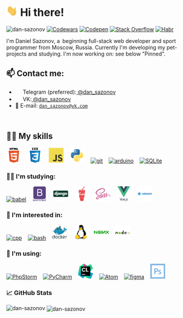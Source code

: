 <h1><img src="https://raw.githubusercontent.com/dan-sazonov/dan-sazonov/main/hi.gif" width="30px" alt=""> Hi there!</h1>
<p align="left"> 
  <img src="https://komarev.com/ghpvc/?username=dan-sazonov&label=Profile%20views&color=0e75b6&style=flat" alt="dan-sazonov">
  <a href="https://www.codewars.com/users/dan-sazonov" target="_blank"><img src="https://img.shields.io/badge/Codewars-Profile-brightgreen?logo=codewars" alt="Codewars"></a>
  <a href="https://codepen.io/dan-sazonov" target="_blank"><img src="https://img.shields.io/badge/Codepen-Profile-brightgreen?logo=codepen" alt="Codepen"></a>
  <a href="https://stackexchange.com/users/19906388/dan-sazonov?tab=accounts" target="_blank"><img src="https://img.shields.io/badge/Stack%20Overflow-Profile-brightgreen?logo=stack-overflow" alt="Stack Overflow"></a>
  <a href="https://habr.com/ru/users/dan-sazonov/" target="_blank"><img src="https://img.shields.io/badge/Habr-Profile-brightgreen?logo=habr" alt="Habr"></a>
</p>
I'm Daniel Sazonov, a beginning full-stack web developer and sport programmer from Moscow, Russia. Currently I'm developing my pet-projects and studying. I'm now working on: see below "Pinned".<br>

## 📫 Contact me:
- <img src="https://upload.wikimedia.org/wikipedia/commons/thumb/8/82/Telegram_logo.svg/768px-Telegram_logo.svg.png" width=16 height=16> Telegram (preferred):<a href="https://t.me/dan_sazonov"> @dan_sazonov</a>  
- <img src="https://upload.wikimedia.org/wikipedia/commons/2/21/VK.com-logo.svg" width=16 height=16> VK:<a href="https://vk.com/dan_sazonov"> @dan_sazonov</a> 
- 📩 E-mail: [`dan_sazonov@vk.com`](mailto:/dan_sazonov@vk.com)
<br>
<h2>👨‍💻 My skills</h2>
<p align="left">
  <a href="https://www.w3.org/html/" target="_blank"><img src="https://raw.githubusercontent.com/devicons/devicon/master/icons/html5/html5-original-wordmark.svg" alt="html5" width="40" height="40"/></a>&nbsp;&nbsp;&nbsp;
  <a href="https://www.w3schools.com/css/" target="_blank"><img src="https://raw.githubusercontent.com/devicons/devicon/master/icons/css3/css3-original-wordmark.svg" alt="css3" width="40" height="40"/></a>&nbsp;&nbsp;&nbsp;
  <a href="https://developer.mozilla.org/en-US/docs/Web/JavaScript" target="_blank"><img src="https://raw.githubusercontent.com/devicons/devicon/master/icons/javascript/javascript-original.svg" alt="javascript" width="40" height="40"/></a>&nbsp;&nbsp;&nbsp;
  <a href="https://www.python.org" target="_blank"> <img src="https://raw.githubusercontent.com/devicons/devicon/master/icons/python/python-original.svg" alt="python" width="40" height="40"/></a>&nbsp;&nbsp;&nbsp;
  <a href="https://git-scm.com/" target="_blank"><img src="https://www.vectorlogo.zone/logos/git-scm/git-scm-icon.svg" alt="git" width="40" height="40"/></a>&nbsp;&nbsp;&nbsp;
  <a href="https://www.arduino.cc/" target="_blank"><img src="https://cdn.worldvectorlogo.com/logos/arduino-1.svg" alt="arduino" width="40" height="40"/></a>&nbsp;&nbsp;&nbsp; 
  <a href="https://sqlite.org/" target="_blank"><img src="https://upload.wikimedia.org/wikipedia/commons/3/38/SQLite370.svg" alt="SQLite" width="84" height="40"/></a>
</p>

<h3>👨‍🎓 I'm studying:</h3>
<p align="left">
  <a href="https://babeljs.io/" target="_blank"><img src="https://www.vectorlogo.zone/logos/babeljs/babeljs-icon.svg" alt="babel" width="40" height="40"/></a>&nbsp;&nbsp;&nbsp;
  <a href="https://getbootstrap.com" target="_blank"><img src="https://raw.githubusercontent.com/devicons/devicon/master/icons/bootstrap/bootstrap-plain-wordmark.svg" alt="bootstrap" width="40" height="40"/></a>&nbsp;&nbsp;&nbsp;
  <a href="https://www.djangoproject.com/" target="_blank"><img src="https://raw.githubusercontent.com/devicons/devicon/master/icons/django/django-original.svg" alt="django" width="40" height="40"/></a>&nbsp;&nbsp;&nbsp;
  <a href="https://gulpjs.com" target="_blank"><img src="https://raw.githubusercontent.com/devicons/devicon/master/icons/gulp/gulp-plain.svg" alt="gulp" width="40" height="40"/></a>&nbsp;&nbsp;&nbsp;
  <a href="https://sass-lang.com" target="_blank"><img src="https://raw.githubusercontent.com/devicons/devicon/master/icons/sass/sass-original.svg" alt="sass" width="40" height="40"/></a>&nbsp;&nbsp;&nbsp;
  <a href="https://vuejs.org/" target="_blank"><img src="https://raw.githubusercontent.com/devicons/devicon/master/icons/vuejs/vuejs-original-wordmark.svg" alt="vuejs" width="40" height="40"/></a>&nbsp;&nbsp;&nbsp;
  <a href="https://webpack.js.org" target="_blank"> <img src="https://raw.githubusercontent.com/devicons/devicon/d00d0969292a6569d45b06d3f350f463a0107b0d/icons/webpack/webpack-original-wordmark.svg" alt="webpack" width="40" height="40"/></a>
</p>

<h3>📌 I'm interested in:</h3>
<p align="left">
  <a href="https://isocpp.org/" target="_blank"> <img src="https://upload.wikimedia.org/wikipedia/commons/1/18/ISO_C%2B%2B_Logo.svg" alt="cpp" width="40" height="40"/></a>&nbsp;&nbsp;&nbsp;
  <a href="https://www.gnu.org/software/bash/" target="_blank"><img src="https://www.vectorlogo.zone/logos/gnu_bash/gnu_bash-icon.svg" alt="bash" width="40" height="40"/></a>&nbsp;&nbsp;&nbsp;
  <a href="https://www.docker.com/" target="_blank"><img src="https://raw.githubusercontent.com/devicons/devicon/master/icons/docker/docker-original-wordmark.svg" alt="docker" width="40" height="40"/></a>&nbsp;&nbsp;&nbsp;
  <a href="https://www.linux.org/" target="_blank"> <img src="https://raw.githubusercontent.com/devicons/devicon/master/icons/linux/linux-original.svg" alt="linux" width="40" height="40"/></a>&nbsp;&nbsp;&nbsp;
  <a href="https://www.nginx.com" target="_blank"><img src="https://raw.githubusercontent.com/devicons/devicon/master/icons/nginx/nginx-original.svg" alt="nginx" width="40" height="40"/></a>&nbsp;&nbsp;&nbsp;
  <a href="https://nodejs.org" target="_blank"><img src="https://raw.githubusercontent.com/devicons/devicon/master/icons/nodejs/nodejs-original-wordmark.svg" alt="nodejs" width="40" height="40"/></a>
</p>

<h3>🔧 I'm using:</h3>
<p align="left">
  <a href="https://www.jetbrains.com/phpstorm/" target="_blank"><img src="https://upload.wikimedia.org/wikipedia/commons/c/c9/PhpStorm_Icon.svg" alt="PhpStorm" width="40" height="40"></a>&nbsp;&nbsp;&nbsp;
  <a href="https://www.jetbrains.com/pycharm/" target="_blank"><img src="https://upload.wikimedia.org/wikipedia/commons/1/1d/PyCharm_Icon.svg" alt="PyCharm" width="40" height="40"></a>&nbsp;&nbsp;&nbsp;
  <a href="https://www.jetbrains.com/clion/" target="_blank"><img src="https://raw.githubusercontent.com/JetBrains/logos/master/web/clion/clion.svg" alt="CLion" width="40" height="40"></a>&nbsp;&nbsp;&nbsp;
  <a href="https://atom.io/" target="_blank"><img src="https://upload.wikimedia.org/wikipedia/commons/8/80/Atom_editor_logo.svg" alt="Atom" width="40" height="40"></a>&nbsp;&nbsp;&nbsp;
  <a href="https://www.figma.com/" target="_blank"><img src="https://www.vectorlogo.zone/logos/figma/figma-icon.svg" alt="figma" width="40" height="40"/></a>&nbsp;&nbsp;&nbsp;
  <a href="https://www.photoshop.com/en" target="_blank"><img src="https://raw.githubusercontent.com/devicons/devicon/master/icons/photoshop/photoshop-line.svg" alt="photoshop" width="40" height="40"/></a>
</p>

<h3>📈 GitHub Stats</h3>
<p>
  <img align="left" src="https://github-readme-stats.vercel.app/api/top-langs?username=dan-sazonov&show_icons=true&theme=onedark&locale=en" alt="dan-sazonov">
  &nbsp;<img align="center" src="https://github-readme-stats.vercel.app/api?username=dan-sazonov&show_icons=true&theme=onedark&locale=en" alt="dan-sazonov" />
</p>
